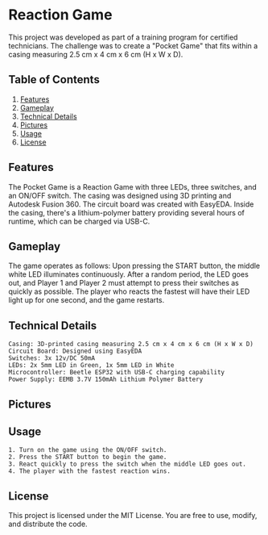 # Reaction Game

This project was developed as part of a training program for certified technicians. The challenge was to create a "Pocket Game" that fits within a casing measuring 2.5 cm x 4 cm x 6 cm (H x W x D).


## Table of Contents

1. [Features](#features)
2. [Gameplay](#gameplay)
3. [Technical Details](#technicaldetails)
4. [Pictures](#pictures)
5. [Usage](#Usage)
6. [License](#license)

## Features

The Pocket Game is a Reaction Game with three LEDs, three switches, and an ON/OFF switch. The casing was designed using 3D printing and Autodesk Fusion 360. The circuit board was created with EasyEDA. Inside the casing, there's a lithium-polymer battery providing several hours of runtime, which can be charged via USB-C.

## Gameplay

The game operates as follows: Upon pressing the START button, the middle white LED illuminates continuously. After a random period, the LED goes out, and Player 1 and Player 2 must attempt to press their switches as quickly as possible. The player who reacts the fastest will have their LED light up for one second, and the game restarts.

## Technical Details

    Casing: 3D-printed casing measuring 2.5 cm x 4 cm x 6 cm (H x W x D)
    Circuit Board: Designed using EasyEDA
    Switches: 3x 12v/DC 50mA
    LEDs: 2x 5mm LED in Green, 1x 5mm LED in White
    Microcontroller: Beetle ESP32 with USB-C charging capability
    Power Supply: EEMB 3.7V 150mAh Lithium Polymer Battery

## Pictures

## Usage

    1. Turn on the game using the ON/OFF switch.
    2. Press the START button to begin the game.
    3. React quickly to press the switch when the middle LED goes out.
    4. The player with the fastest reaction wins.

## License

This project is licensed under the MIT License. You are free to use, modify, and distribute the code.
